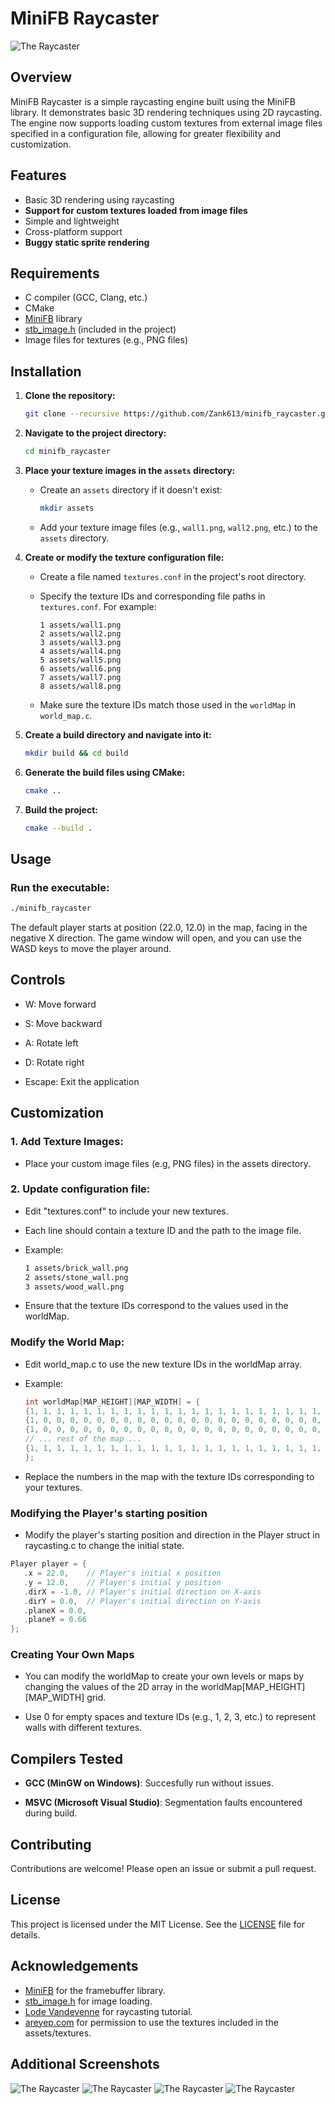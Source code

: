 # MiniFB Raycaster

![The Raycaster](/assets/raycaster_6.png "Raycaster")

## Overview

MiniFB Raycaster is a simple raycasting engine built using the MiniFB library. It demonstrates basic 3D rendering techniques using 2D raycasting. The engine now supports loading custom textures from external image files specified in a configuration file, allowing for greater flexibility and customization.

## Features

- Basic 3D rendering using raycasting
- **Support for custom textures loaded from image files**
- Simple and lightweight
- Cross-platform support
- **Buggy static sprite rendering**

## Requirements

- C compiler (GCC, Clang, etc.)
- CMake
- [MiniFB](https://github.com/emoon/minifb) library
- [stb_image.h](https://github.com/nothings/stb/blob/master/stb_image.h) (included in the project)
- Image files for textures (e.g., PNG files)

## Installation

1. **Clone the repository:**

    ```sh
    git clone --recursive https://github.com/Zank613/minifb_raycaster.git
    ```

2. **Navigate to the project directory:**

    ```sh
    cd minifb_raycaster
    ```

3. **Place your texture images in the `assets` directory:**

    - Create an `assets` directory if it doesn't exist:

      ```sh
      mkdir assets
      ```

    - Add your texture image files (e.g., `wall1.png`, `wall2.png`, etc.) to the `assets` directory.

4. **Create or modify the texture configuration file:**

    - Create a file named `textures.conf` in the project's root directory.

    - Specify the texture IDs and corresponding file paths in `textures.conf`. For example:

      ```
      1 assets/wall1.png
      2 assets/wall2.png
      3 assets/wall3.png
      4 assets/wall4.png
      5 assets/wall5.png
      6 assets/wall6.png
      7 assets/wall7.png
      8 assets/wall8.png
      ```

    - Make sure the texture IDs match those used in the `worldMap` in `world_map.c`.

5. **Create a build directory and navigate into it:**

    ```sh
    mkdir build && cd build
    ```

6. **Generate the build files using CMake:**

    ```sh
    cmake ..
    ```

7. **Build the project:**

    ```sh
    cmake --build .
    ```

## Usage

### Run the executable:

```sh
./minifb_raycaster
```

The default player starts at position (22.0, 12.0) in the map, facing in the negative X direction. The game window will open, and you can use the WASD keys to move the player around.

## Controls
- W: Move forward

- S: Move backward

- A: Rotate left

- D: Rotate right

- Escape: Exit the application

## Customization
### 1. Add Texture Images:
 - Place your custom image files (e.g, PNG files) in the assets directory.
### 2. Update configuration file:
 - Edit "textures.conf" to include your new textures.

 - Each line should contain a texture ID and the path to the image file.

 - Example:
    ```sh
    1 assets/brick_wall.png
    2 assets/stone_wall.png
    3 assets/wood_wall.png
    ```
 - Ensure that the texture IDs correspond to the values used in the worldMap.
### Modify the World Map:
 - Edit world_map.c to use the new texture IDs in the worldMap array.

 - Example:
    ```C
    int worldMap[MAP_HEIGHT][MAP_WIDTH] = {
    {1, 1, 1, 1, 1, 1, 1, 1, 1, 1, 1, 1, 1, 1, 1, 1, 1, 1, 1, 1, 1, 1, 1, 1},
    {1, 0, 0, 0, 0, 0, 0, 0, 0, 0, 0, 0, 0, 0, 0, 0, 0, 0, 0, 0, 0, 0, 0, 1},
    {1, 0, 0, 0, 0, 0, 0, 0, 0, 0, 0, 0, 0, 0, 0, 0, 0, 0, 0, 0, 0, 0, 0, 1},
    // ... rest of the map ...
    {1, 1, 1, 1, 1, 1, 1, 1, 1, 1, 1, 1, 1, 1, 1, 1, 1, 1, 1, 1, 1, 1, 1, 1},
    };
    ```
 - Replace the numbers in the map with the texture IDs corresponding to your textures.

### Modifying the Player's starting position
 - Modify the player's starting position and direction in the Player struct in raycasting.c to change the initial state.
 ```C
 Player player = {
    .x = 22.0,    // Player's initial x position
    .y = 12.0,    // Player's initial y position
    .dirX = -1.0, // Player's initial direction on X-axis
    .dirY = 0.0,  // Player's initial direction on Y-axis
    .planeX = 0.0,
    .planeY = 0.66
 };
 ```

### Creating Your Own Maps
 - You can modify the worldMap to create your own levels or maps by changing the values of the 2D array in the worldMap[MAP_HEIGHT][MAP_WIDTH] grid.

 - Use 0 for empty spaces and texture IDs (e.g., 1, 2, 3, etc.) to represent walls with different textures.

## Compilers Tested
 - **GCC (MinGW on Windows)**: Succesfully run without issues.

 - **MSVC (Microsoft Visual Studio)**: Segmentation faults encountered during build.

## Contributing
Contributions are welcome! Please open an issue or submit a pull request.

## License
This project is licensed under the MIT License. See the [LICENSE](https://github.com/Zank613/minifb_raycaster/blob/master/LICENSE) file for details.

## Acknowledgements
 - [MiniFB](https://github.com/emoon/minifb) for the framebuffer library.
 - [stb_image.h](https://github.com/nothings/stb/blob/master/stb_image.h) for image loading.
 - [Lode Vandevenne](https://lodev.org/cgtutor/raycasting.html) for raycasting tutorial.
 - [areyep.com](https://www.areyep.com/) for permission to use the textures included in the assets/textures.

## Additional Screenshots

![The Raycaster](/assets/raycaster_7.png "Raycaster")
![The Raycaster](/assets/raycaster_1.png "Raycaster")
![The Raycaster](/assets/raycaster_4.png "Raycaster")
![The Raycaster](/assets/raycaster_5.png "Raycaster")
